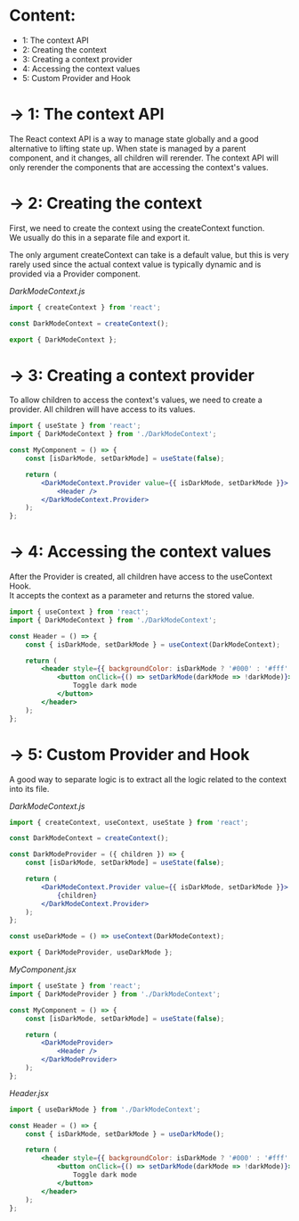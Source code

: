 # Content:

- 1: The context API
- 2: Creating the context
- 3: Creating a context provider
- 4: Accessing the context values
- 5: Custom Provider and Hook

# -> 1: The context API

The React context API is a way to manage state globally and a good
alternative to lifting state up. When state is managed by a parent component,
and it changes, all children will rerender. The context API will
only rerender the components that are accessing the context's values.

# -> 2: Creating the context

First, we need to create the context using the createContext function.<br>
We usually do this in a separate file and export it.

The only argument createContext can take is a default value, but this
is very rarely used since the actual context value is typically dynamic and
is provided via a Provider component.

_DarkModeContext.js_

```jsx
import { createContext } from 'react';

const DarkModeContext = createContext();

export { DarkModeContext };
```

# -> 3: Creating a context provider

To allow children to access the context's values, we need to
create a provider. All children will have access to its values.<br>

```jsx
import { useState } from 'react';
import { DarkModeContext } from './DarkModeContext';

const MyComponent = () => {
	const [isDarkMode, setDarkMode] = useState(false);

	return (
		<DarkModeContext.Provider value={{ isDarkMode, setDarkMode }}>
			<Header />
		</DarkModeContext.Provider>
	);
};
```

# -> 4: Accessing the context values

After the Provider is created, all children have access to the useContext Hook.<br>
It accepts the context as a parameter and returns the stored value.

```jsx
import { useContext } from 'react';
import { DarkModeContext } from './DarkModeContext';

const Header = () => {
	const { isDarkMode, setDarkMode } = useContext(DarkModeContext);

	return (
		<header style={{ backgroundColor: isDarkMode ? '#000' : '#fff' }}>
			<button onClick={() => setDarkMode(darkMode => !darkMode)}>
				Toggle dark mode
			</button>
		</header>
	);
};
```

# -> 5: Custom Provider and Hook

A good way to separate logic is to extract all the logic related to the context
into its file.

_DarkModeContext.js_

```jsx
import { createContext, useContext, useState } from 'react';

const DarkModeContext = createContext();

const DarkModeProvider = ({ children }) => {
	const [isDarkMode, setDarkMode] = useState(false);

	return (
		<DarkModeContext.Provider value={{ isDarkMode, setDarkMode }}>
			{children}
		</DarkModeContext.Provider>
	);
};

const useDarkMode = () => useContext(DarkModeContext);

export { DarkModeProvider, useDarkMode };
```

_MyComponent.jsx_

```jsx
import { useState } from 'react';
import { DarkModeProvider } from './DarkModeContext';

const MyComponent = () => {
	const [isDarkMode, setDarkMode] = useState(false);

	return (
		<DarkModeProvider>
			<Header />
		</DarkModeProvider>
	);
};
```

_Header.jsx_

```jsx
import { useDarkMode } from './DarkModeContext';

const Header = () => {
	const { isDarkMode, setDarkMode } = useDarkMode();

	return (
		<header style={{ backgroundColor: isDarkMode ? '#000' : '#fff' }}>
			<button onClick={() => setDarkMode(darkMode => !darkMode)}>
				Toggle dark mode
			</button>
		</header>
	);
};
```
